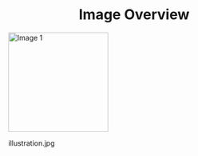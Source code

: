 <h1 style ="text-align: center;"> Image Overview </h1>
<div>
<div style="width="20%">
<img src="https://media.evkx.net/multimedia/technology/driverassistance/forwardcollisionwarning/illustration_xst.jpg" alt="Image 1" style="width: 200px;">
<p>illustration.jpg</p>
</div>
</div>
